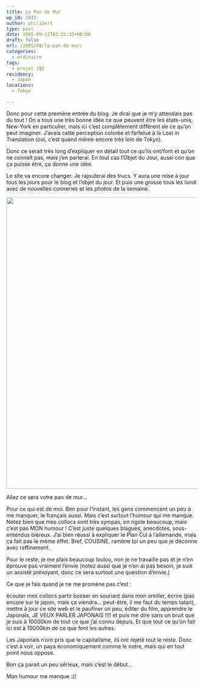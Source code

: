 ```yaml
---
title: Le Pan de Mur
wp_id: 2843
author: philibert
type: post
date: 2005-09-12T03:21:35+00:00
draft: false
url: /2005/09/le-pan-de-mur/
categories:
  - ordinaire
tags:
  - projet 202
residency:
  - Japon
locations:
  - Tokyo

---
```

Donc pour cette première entrée du blog. Je dirai que je m&rsquo;y attendais pas du tout ! On a tous une très bonne idée ce que peuvent être les états-unis, New-York en particulier, mais ici c&rsquo;est complètement différent de ce qu&rsquo;on peut imaginer. J&rsquo;avais cette perception colorée et farfelue à la Lost in Translation (oui, c&rsquo;est quand même encore très loin de Tokyo).
  
Donc ce serait très long d&rsquo;expliquer en détail tout ce qu&rsquo;ils ont/font et qu&rsquo;on ne connaît pas, mais j&rsquo;en parlerai. En tout cas l&rsquo;Objet du Jour, aussi con que ça puisse être, ça donne une idée.

Le site va encore changer. Je rajouterai des trucs. Y aura une mise à jour tous les jours pour le blog et l&rsquo;objet du jour. Et puis une grosse tous les lundi avec de nouvelles conneries et les photos de la semaine.

<div id="attachment_2844" class="wp-caption alignnone" style="max-width: 1024px">
  <a href="{{< aws >}}/uploads/2012/09/370617614277.jpeg"><img class="size-large wp-image-2844" title="370617614277" src="{{< aws >}}/uploads/2012/09/370617614277-1024x768.jpeg" alt="" width="1024" height="768" srcset="{{< aws >}}/uploads/2012/09/370617614277-1024x768.jpeg 1024w, {{< aws >}}/uploads/2012/09/370617614277-300x225.jpeg 300w, {{< aws >}}/uploads/2012/09/370617614277-263x197.jpeg 263w, {{< aws >}}/uploads/2012/09/370617614277-650x487.jpeg 650w, {{< aws >}}/uploads/2012/09/370617614277.jpeg 1600w" sizes="(max-width: 1024px) 100vw, 1024px" /></a>
  
  <p class="wp-caption-text">
    Allez ce sera votre pan de mur&#8230;
  </p>
</div>

Pour ce qui est de moi. Ben pour l&rsquo;instant, les gens commencent un peu à me manquer, le français aussi. Mais c&rsquo;est surtout l&rsquo;humour qui me manque. Notez bien que mes collocs sont très sympas, on rigole beaucoup, mais c&rsquo;est pas MON humour ! C&rsquo;est juste quelques blagues, anecdotes, sous-entendus bièreux. J&rsquo;ai bien réussi à expliquer le Plan Cul à l&rsquo;allemande, mais ça fait pas le même éffet. Bref, COUSINE, ramène toi un peu que je déconne avec raffinement.
  
Pour le reste, je me plais beaucoup loulou, non je ne travaille pas et je n&rsquo;en éprouve pas vraiment l&rsquo;envie (notez aussi que je n&rsquo;en ai pas besoin, je suis un assisté prévoyant, donc ce sera surtout une question d&rsquo;envie.)

Ce que je fais quand je ne me promène pas c&rsquo;est :
  
écouter mes collocs partir bosser en souriant dans mon oreiller, écrire (pas encore sur le japon, mais ça viendra&#8230; peut-être, il me faut du temps tatan), mettre à jour ce site web et le paufiner un peu, éditer du film, apprendre le Japonais, JE VEUX PARLER JAPONAIS !!!! et puis me dire sans un bruit que je suis à 10000km de tout ce que j&rsquo;ai connu depuis. Et que tout ce qu&rsquo;on fait ici est à 10000km de ce que font les autres.

Les Japonais n&rsquo;ont pris que le capitalisme, ils ont rejeté tout le reste. Donc c&rsquo;est à voir, un pays économiquement comme le notre, mais qui en tout point nous oppose.

Bon ça parait un peu sérieux, mais c&rsquo;est le début&#8230;
  
Mon humour me manque :((